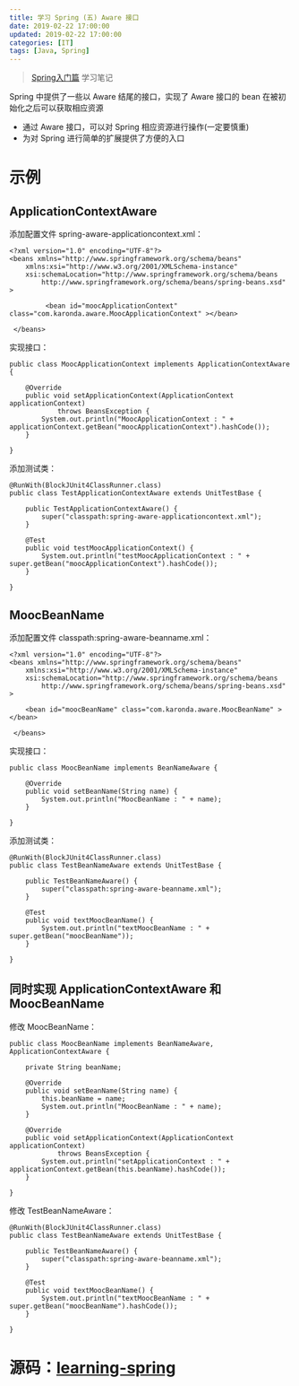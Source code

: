 ```yaml
---
title: 学习 Spring (五) Aware 接口
date: 2019-02-22 17:00:00
updated: 2019-02-22 17:00:00
categories: [IT]
tags: [Java, Spring]
---
```


> [Spring入门篇](https://www.imooc.com/learn/196) 学习笔记

Spring 中提供了一些以 Aware 结尾的接口，实现了 Aware 接口的 bean 在被初始化之后可以获取相应资源

+ 通过 Aware 接口，可以对 Spring 相应资源进行操作(一定要慎重)
+ 为对 Spring 进行简单的扩展提供了方便的入口

# 示例

## ApplicationContextAware

添加配置文件 spring-aware-applicationcontext.xml：

```
<?xml version="1.0" encoding="UTF-8"?>
<beans xmlns="http://www.springframework.org/schema/beans"
    xmlns:xsi="http://www.w3.org/2001/XMLSchema-instance"
    xsi:schemaLocation="http://www.springframework.org/schema/beans
        http://www.springframework.org/schema/beans/spring-beans.xsd" >
        
         <bean id="moocApplicationContext" class="com.karonda.aware.MoocApplicationContext" ></bean>
        
 </beans>
```

实现接口：

```
public class MoocApplicationContext implements ApplicationContextAware  {
	
	@Override
	public void setApplicationContext(ApplicationContext applicationContext)
			throws BeansException {
		System.out.println("MoocApplicationContext : " + applicationContext.getBean("moocApplicationContext").hashCode());
	}
	
}
```

添加测试类：

```
@RunWith(BlockJUnit4ClassRunner.class)
public class TestApplicationContextAware extends UnitTestBase {
	
	public TestApplicationContextAware() {
		super("classpath:spring-aware-applicationcontext.xml");
	}
	
	@Test
	public void testMoocApplicationContext() {
		System.out.println("testMoocApplicationContext : " + super.getBean("moocApplicationContext").hashCode());
	}
	
}
```

## MoocBeanName

添加配置文件 classpath:spring-aware-beanname.xml：

```
<?xml version="1.0" encoding="UTF-8"?>
<beans xmlns="http://www.springframework.org/schema/beans"
    xmlns:xsi="http://www.w3.org/2001/XMLSchema-instance"
    xsi:schemaLocation="http://www.springframework.org/schema/beans
        http://www.springframework.org/schema/beans/spring-beans.xsd" >

	<bean id="moocBeanName" class="com.karonda.aware.MoocBeanName" ></bean>
        
 </beans>
```

实现接口：

```
public class MoocBeanName implements BeanNameAware {
	
	@Override
	public void setBeanName(String name) {
		System.out.println("MoocBeanName : " + name);
	}

}
```

添加测试类：

```
@RunWith(BlockJUnit4ClassRunner.class)
public class TestBeanNameAware extends UnitTestBase {

	public TestBeanNameAware() {
		super("classpath:spring-aware-beanname.xml");
	}
	
	@Test
	public void textMoocBeanName() {
		System.out.println("textMoocBeanName : " + super.getBean("moocBeanName"));
	}
	
}
```

## 同时实现 ApplicationContextAware 和 MoocBeanName

修改 MoocBeanName：

```
public class MoocBeanName implements BeanNameAware, ApplicationContextAware {

	private String beanName;
	
	@Override
	public void setBeanName(String name) {
		this.beanName = name;
		System.out.println("MoocBeanName : " + name);
	}

	@Override
	public void setApplicationContext(ApplicationContext applicationContext)
			throws BeansException {
		System.out.println("setApplicationContext : " + applicationContext.getBean(this.beanName).hashCode());
	}

}
```

修改 TestBeanNameAware：

```
@RunWith(BlockJUnit4ClassRunner.class)
public class TestBeanNameAware extends UnitTestBase {

	public TestBeanNameAware() {
		super("classpath:spring-aware-beanname.xml");
	}
	
	@Test
	public void textMoocBeanName() {
		System.out.println("textMoocBeanName : " + super.getBean("moocBeanName").hashCode());
	}
	
}
```

# 源码：[learning-spring](https://github.com/VictorBu/learning-spring)
